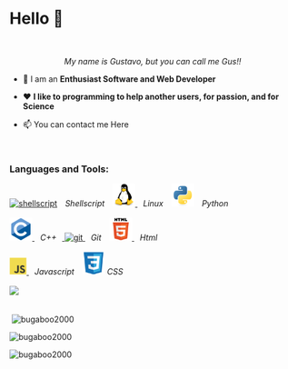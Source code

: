 <html>
  <body>
<h1 style="font-size; 60px;">Hello 👋</h1>
    <br>
    <p align=center><i>My name is Gustavo, but you can call me Gus!!</i></p>
    
-  🌱  I am an **Enthusiast Software and Web Developer**

- ❤   **I like to programming to help another users, for passion, and for Science**

- 📫  You can contact me <a style="text-decoration:none; cursor:pointer;" href="gustavoribeirodev@gmail.com ">Here</a>
<br>
<h3 >Languages and Tools:</h3>

<div style="align-items: space-evenly;">
<a href="https://www.gnu.org/software/bash/" target="_blank" rel="noreferrer"> <img src="https://www.vectorlogo.zone/logos/gnu_bash/gnu_bash-icon.svg" alt="shellscript" width="40" height="40"/></a>
  <em style="padding:10px;"> Shellscript</em> <a href="https://www.linux.org/" target="_blank" rel="noreferrer"><img src="https://raw.githubusercontent.com/devicons/devicon/master/icons/linux/linux-original.svg" alt="linux" width="40" height="40"/> </a><em style="padding:10px;">Linux</em>   <a href="https://www.python.org" target="_blank" rel="noreferrer"> <img src="https://raw.githubusercontent.com/devicons/devicon/master/icons/python/python-original.svg" alt="python" width="40" height="40"/></a>  <em style="padding:10px;"> Python</em> <br><br>
  <a href="https://www.cprogramming.com/" target="_blank" rel="noreferrer"> <img src="https://raw.githubusercontent.com/devicons/devicon/master/icons/c/c-original.svg" alt="c" width="40" height="40"/> </a> <em style="padding:10px;"> C++</em><a href="https://git-scm.com/" target="_blank" rel="noreferrer"> <img src="https://www.vectorlogo.zone/logos/git-scm/git-scm-icon.svg" alt="git" width="40" height="40"/> </a> <em style="padding:10px;"> Git</em>
  <a href="https://www.w3.org/html/" target="_blank" rel="noreferrer"><img src="https://raw.githubusercontent.com/devicons/devicon/master/icons/html5/html5-original-wordmark.svg" alt="html5" width="40" height="40"/> </a><em style="padding:10px;">Html</em> <br><br>
  <a href="https://developer.mozilla.org/en-US/docs/Web/JavaScript" target="_blank" rel="noreferrer"> <img src="https://raw.githubusercontent.com/devicons/devicon/master/icons/javascript/javascript-original.svg" alt="javascript" width="30" height="30"/> </a><em style="padding:10px;">Javascript</em> <img src="https://raw.githubusercontent.com/devicons/devicon/master/icons/css3/css3-original.svg" alt="css3" style width="40" height"40" /> <em>CSS</em>
    </div>
    <br>
    <div style="align-items: space-evenly;">
    <img src="https://github-readme-stats.vercel.app/api/top-langs/?username=bugaboo2000&hide_progress=true&size_weight=0&count_weight=1&langs_count=10" /> <br><br>
<p>&nbsp;<img src="https://github-readme-stats.vercel.app/api?username=bugaboo2000&show_icons=true&locale=en&include_all_commits=true&count_private=true&rank_icon=github" alt="bugaboo2000" /></p><p><img src="https://github-readme-streak-stats.herokuapp.com/?user=bugaboo2000" alt="bugaboo2000"/> </p>
<p> <img src="https://github-profile-trophy.vercel.app/?username=bugaboo2000&row=2&column=4" alt="bugaboo2000" /></p>
    </div>
</body>
  </html>

